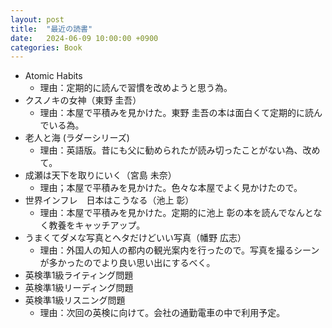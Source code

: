 ```yaml
---
layout: post
title:  "最近の読書"
date:   2024-06-09 10:00:00 +0900
categories: Book
---
```


- Atomic Habits
  - 理由：定期的に読んで習慣を改めようと思う為。
- クスノキの女神（東野 圭吾）
  - 理由：本屋で平積みを見かけた。東野 圭吾の本は面白くて定期的に読んでいる為。
- 老人と海 (ラダーシリーズ) 
  - 理由：英語版。昔にも父に勧められたが読み切ったことがない為、改めて。
- 成瀬は天下を取りにいく（宮島 未奈）
  - 理由；本屋で平積みを見かけた。色々な本屋でよく見かけたので。
- 世界インフレ　日本はこうなる（池上 彰）
  - 理由：本屋で平積みを見かけた。定期的に池上 彰の本を読んでなんとなく教養をキャッチアップ。
- うまくてダメな写真とヘタだけどいい写真（幡野 広志）
  - 理由：外国人の知人の都内の観光案内を行ったので。写真を撮るシーンが多かったのでより良い思い出にするべく。
- 英検準1級ライティング問題
- 英検準1級リーディング問題
- 英検準1級リスニング問題
  - 理由：次回の英検に向けて。会社の通勤電車の中で利用予定。
